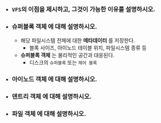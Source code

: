 - ### `VFS`의 이점을 제시하고, 그것이 가능한 이유를 설명하시오.

- ### __슈퍼블록 객체__ 에 대해 설명하시오.
    - 해당 파일시스템 전체에 대한 __메타데이터__ 를 저장한다.
        - 블록 사이즈, 아이노드 테이블 위치, 파일시스템 종류 등
    - __슈퍼블록 객체__ 는 물리적인 공간과 대응된다.
        - 디스크의 `슈퍼블록` 또는 `제어 블록`

- ### __아이노드 객체__ 에 대해 설명하시오.

- ### __덴트리 객체__ 에 대해 설명하시오.

- ### __파일 객체__ 에 대해 설명하시오.
